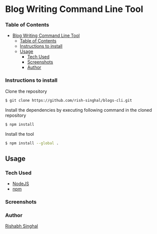 # Blog Writing Command Line Tool

### Table of Contents
- [Blog Writing Command Line Tool](#blog-writing-command-line-tool)
    - [Table of Contents](#table-of-contents)
    - [Instructions to install](#instructions-to-install)
  - [Usage](#usage)
    - [Tech Used](#tech-used)
    - [Screenshots](#screenshots)
    - [Author](#author)

### Instructions to install

Clone the repository
```bash
$ git clone https://github.com/rish-singhal/blogs-cli.git
```

Install the dependencies by executing following command in the cloned repository
```bash
$ npm install
```

Install the tool
```bash
$ npm install --global .
```
## Usage


### Tech Used
- [NodeJS](https://nodejs.org/en/)
- [npm](https://www.npmjs.com/)

### Screenshots

### Author

[Rishabh Singhal](https://rish-singhal.github.io/)
